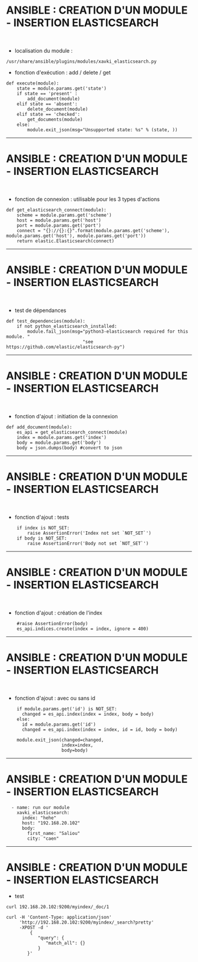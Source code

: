 

# ANSIBLE : CREATION D'UN MODULE - INSERTION ELASTICSEARCH

<br>

* localisation du module :

```
/usr/share/ansible/plugins/modules/xavki_elasticsearch.py
```

* fonction d'exécution : add / delete / get

```
def execute(module):
    state = module.params.get('state')
    if state == 'present' :
        add_document(module)
    elif state == 'absent':
        delete_document(module)
    elif state == 'checked':
        get_documents(module)
    else:
        module.exit_json(msg="Unsupported state: %s" % (state, ))
```

-------------------------------------------------------------------------

# ANSIBLE : CREATION D'UN MODULE - INSERTION ELASTICSEARCH


<br>

* fonction de connexion : utilisable pour les 3 types d'actions

```
def get_elasticsearch_connect(module):
    scheme = module.params.get('scheme')
    host = module.params.get('host')
    port = module.params.get('port')
    connect = "{}://{}:{}".format(module.params.get('scheme'), module.params.get('host'), module.params.get('port'))
    return elastic.Elasticsearch(connect)
``` 

-------------------------------------------------------------------------

# ANSIBLE : CREATION D'UN MODULE - INSERTION ELASTICSEARCH

<br>

* test de dépendances

```
def test_dependencies(module):
    if not python_elasticsearch_installed:
        module.fail_json(msg="python3-elasticsearch required for this module. "
                             "see https://github.com/elastic/elasticsearch-py")
```

-------------------------------------------------------------------------

# ANSIBLE : CREATION D'UN MODULE - INSERTION ELASTICSEARCH

<br>

* fonction d'ajout : initiation de la connexion

```
def add_document(module):
    es_api = get_elasticsearch_connect(module)
    index = module.params.get('index')
    body = module.params.get('body')
    body = json.dumps(body) #convert to json
```

-------------------------------------------------------------------------

# ANSIBLE : CREATION D'UN MODULE - INSERTION ELASTICSEARCH

<br>

* fonction d'ajout : tests 

```
    if index is NOT_SET:
        raise AssertionError('Index not set `NOT_SET`')
    if body is NOT_SET:
        raise AssertionError('Body not set `NOT_SET`')
```

-------------------------------------------------------------------------

# ANSIBLE : CREATION D'UN MODULE - INSERTION ELASTICSEARCH

<br>

* fonction d'ajout : création de l'index

```
    #raise AssertionError(body)
    es_api.indices.create(index = index, ignore = 400)
````

-------------------------------------------------------------------------

# ANSIBLE : CREATION D'UN MODULE - INSERTION ELASTICSEARCH

<br>

* fonction d'ajout : avec ou sans id

```
    if module.params.get('id') is NOT_SET:
      changed = es_api.index(index = index, body = body)
    else:
      id = module.params.get('id')
      changed = es_api.index(index = index, id = id, body = body)

    module.exit_json(changed=changed,
                     index=index,
                     body=body)
```


-------------------------------------------------------------------------

# ANSIBLE : CREATION D'UN MODULE - INSERTION ELASTICSEARCH


```
  - name: run our module
    xavki_elasticsearch:
      index: "hehe"     
      host: "192.168.20.102"
      body: 
        first_name: "Saliou"
        city: "caen"   
```

-------------------------------------------------------------------------

# ANSIBLE : CREATION D'UN MODULE - INSERTION ELASTICSEARCH

* test

```
curl 192.168.20.102:9200/myindex/_doc/1

curl -H 'Content-Type: application/json' 
     'http://192.168.20.102:9200/myindex/_search?pretty'
     -XPOST -d '
         {
            "query": {
               "match_all": {}
            }
        }'
```

